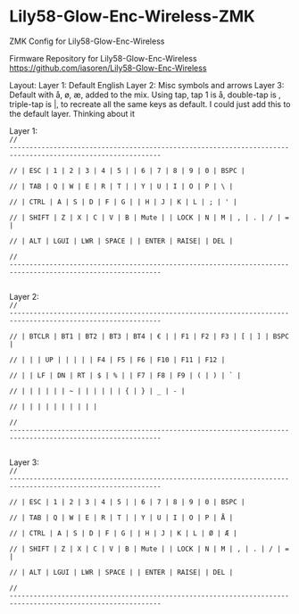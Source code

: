 # Lily58-Glow-Enc-Wireless-ZMK
ZMK Config for Lily58-Glow-Enc-Wireless

Firmware Repository for Lily58-Glow-Enc-Wireless
https://github.com/iasoren/Lily58-Glow-Enc-Wireless


Layout:
Layer 1: Default English
Layer 2: Misc symbols and arrows
Layer 3: Default with å, ø, æ, added to the mix. Using tap, tap 1 is å, double-tap is \, triple-tap is |, to recreate all the same keys as default.
        I could just add this to the default layer. Thinking about it


Layer 1:  
<code>// ------------------------------------------------------------------------------------------------------------  
// |  ESC  |  1  |  2  |  3   |  4   |  5   |                   |  6   |  7    |  8    |  9   |   0   |  BSPC |  
// |  TAB  |  Q  |  W  |  E   |  R   |  T   |                   |  Y   |  U    |  I    |  O   |   P   |   \   |  
// |  CTRL |  A  |  S  |  D   |  F   |  G   |                   |  H   |  J    |  K    |  L   |   ;   |   '   |  
// | SHIFT |  Z  |  X  |  C   |  V   |  B   |   Mute |  | LOCK  |  N   |  M    |  ,    |  .   |   /   |   =   |  
//                     | ALT  | LGUI | LWR  |  SPACE |  | ENTER | RAISE|       | DEL   |  
// ------------------------------------------------------------------------------------------------------------  
</code>
  
Layer 2:  
<code>// ------------------------------------------------------------------------------------------------------------  
// | BTCLR | BT1 | BT2 |  BT3 |  BT4 |   €  |                   |   F1 |   F2  |   F3  |  [   |   ]   |  BSPC |  
// |       |     | UP  |      |      |      |                   |  F4  |  F5   |  F6   |  F10 |  F11  |  F12  |  
// |       |  LF |  DN |  RT  |  $   |  %   |                   |  F7  |  F8   |  F9   |  (   |   )   |   `   |  
// |       |     |     |      |      |  ~   |        |  |       |      |       |  {    |  }   |   _   |   -   |  
//                     |      |      |      |        |  |       |      |       |       |  
// ------------------------------------------------------------------------------------------------------------  
</code>
  
Layer 3:  
<code>// ------------------------------------------------------------------------------------------------------------  
// |  ESC  |  1  |  2  |  3   |  4   |  5   |                   |  6   |  7    |  8    |  9   |   0   |  BSPC |  
// |  TAB  |  Q  |  W  |  E   |  R   |  T   |                   |  Y   |  U    |  I    |  O   |   P   |   Å   |  
// |  CTRL |  A  |  S  |  D   |  F   |  G   |                   |  H   |  J    |  K    |  L   |   Ø   |   Æ   |  
// | SHIFT |  Z  |  X  |  C   |  V   |  B   |   Mute |  | LOCK  |  N   |  M    |  ,    |  .   |   /   |   =   |  
//                     | ALT  | LGUI | LWR  |  SPACE |  | ENTER | RAISE|       | DEL   |  
// ------------------------------------------------------------------------------------------------------------  
</code>
